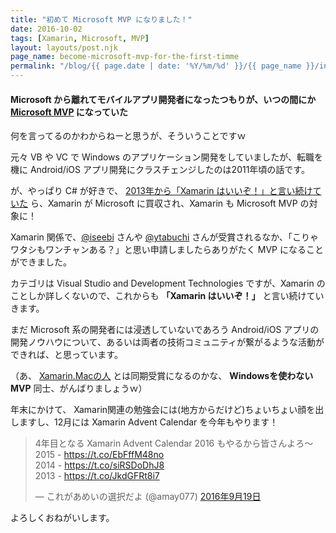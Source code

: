 ```yaml
---
title: "初めて Microsoft MVP になりました！"
date: 2016-10-02
tags: [Xamarin, Microsoft, MVP]
layout: layouts/post.njk
page_name: become-microsoft-mvp-for-the-first-timme
permalink: "/blog/{{ page.date | date: '%Y/%m/%d' }}/{{ page_name }}/index.html"
---
```


#### Microsoft から離れてモバイルアプリ開発者になったつもりが、いつの間にか [Microsoft MVP](https://mvp.microsoft.com/ja-jp/overview) になっていた

<!--more-->

何を言ってるのかわからねーと思うが、そういうことですｗ

元々 VB や VC で Windows のアプリケーション開発をしていましたが、転職を機に Android/iOS アプリ開発にクラスチェンジしたのは2011年頃の話です。

が、やっぱり C# が好きで、 [2013年から「Xamarin はいいぞ！」と言い続けていた](http://qiita.com/search?q=+user%3Aamay077+tag%3Axamarin&sort=stock) ら、Xamarin が Microsoft に買収され、Xamarin も Microsoft MVP の対象に！

Xamarin 関係で、[@iseebi](https://twitter.com/iseebi) さんや [@ytabuchi](https://twitter.com/ytabuchi) さんが受賞されるなか、「こりゃワタシもワンチャンある？」と思い申請しましたらありがたく MVP になることができました。

カテゴリは Visual Studio and Development Technologies ですが、Xamarin のことしか詳しくないので、これからも **「Xamarin はいいぞ！」** と言い続けていきます。

まだ Microsoft 系の開発者には浸透していないであろう Android/iOS アプリの開発ノウハウについて、あるいは両者の技術コミュニティが繋がるような活動ができれば、と思っています。

（あ、 [Xamarin.Macの人](http://aile.hatenablog.com/entry/2016/10/02/005811) とは同期受賞になるのかな、 **Windowsを使わないMVP** 同士、がんばりましょうｗ）

年末にかけて、 Xamarin関連の勉強会には(地方からだけど)ちょいちょい顔を出しますし、12月には Xamarin Advent Calendar を今年もやります！

<blockquote class="twitter-tweet" data-lang="ja"><p lang="ja" dir="ltr">4年目となる Xamarin Advent Calendar 2016 もやるから皆さんよろ〜<br>2015 - <a href="https://t.co/EbFffM48no">https://t.co/EbFffM48no</a><br>2014 - <a href="https://t.co/siRSDoDhJ8">https://t.co/siRSDoDhJ8</a><br>2013 - <a href="https://t.co/JkdGFRt8i7">https://t.co/JkdGFRt8i7</a></p>&mdash; これがあめいの選択だよ (@amay077) <a href="https://twitter.com/amay077/status/777844707669909504">2016年9月19日</a></blockquote>
<script async src="//platform.twitter.com/widgets.js" charset="utf-8"></script>

よろしくおねがいします。